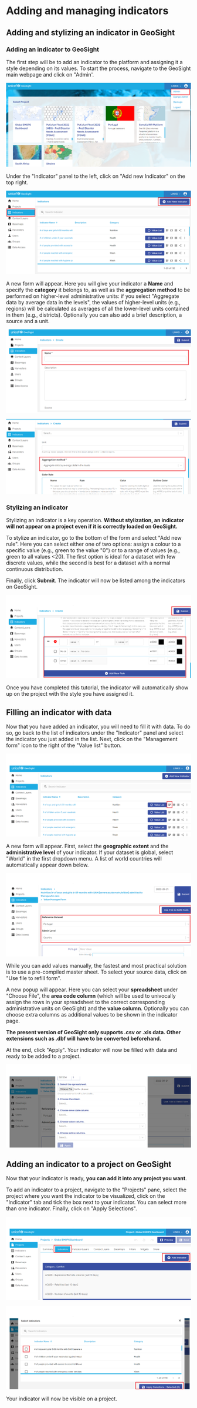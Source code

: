 # Adding and managing indicators 

## Adding and stylizing an indicator in GeoSight

### Adding an indicator to GeoSight

The first step will be to add an indicator to the platform and assigning it a style depending on its values.
To start the process, navigate to the GeoSight main webpage and click on "Admin'.

![ClickAdmin](img/Tutorial1.png)

Under the "Indicator" panel to the left, click on "Add new Indicator" on the top right. 

![ClickAddnewIndicator](img/Tutorial2.png)

A new form will appear. Here you will give your indicator a **Name** and specify the **category** it belongs to, as well as the **aggregation method** to be performed on higher-level administrative units: if you select "Aggregate data by average data in the levels", the values of higher-level units (e.g., regions) will be calculated as averages of all the lower-level units contained in them (e.g., districts). Optionally you can also add a brief description, a source and a unit.

![ClickAddName](img/Tutorial3.png)

![ClickAddnewIndicator](img/Tutorial5.png)

### Stylizing an indicator

Stylizing an indicator is a key operation. **Without stylization, an indicator will not appear on a project even if it is correctly loaded on GeoSight.**

To stylize an indicator, go to the bottom of the form and select "Add new rule". Here you can select either one of two options: assign a colour to a specific value (e.g., green to the value "0") or to a range of values (e.g., green to all values <20). The first option is ideal for a dataset with few discrete values, while the second is best for a dataset with a normal continuous distribution. 


Finally, click **Submit**. The indicator will now be listed among the indicators on GeoSight.

![ClickSubmit](img/Tutorial4.png)

Once you have completed this tutorial, the indicator will automatically show up on the project with the style you have assigned it.

## Filling an indicator with data

Now that you have added an indicator, you will need to fill it with data. To do so, go back to the list of indicators under the "Indicator" panel and select the indicator you just added in the list. Next, click on the "Management form" icon to the right of the "Value list" button.

![ClickManagementform](img/Tutorial5.1.png)

A new form will appear. First, select the **geographic extent** and the **administrative level** of your indicator. If your dataset is global, select "World" in the first dropdown menu. A list of world countries will automatically appear down below.

![Clickgeography](img/Tutorial5.2.png)

While you can add values manually, the fastest and most practical solution is to use a pre-compiled master sheet. To select your source data, click on "Use file to refill form".

A new popup will appear. Here you can select your **spreadsheet** under "Choose File", the **area code column** (which will be used to univocally assign the rows in your spreadsheet to the correct corresponding administrative units on GeoSight) and the **value column**. Optionally you can choose extra columns as additional values to be shown in the indicator page. 

**The present version of GeoSight only supports .csv or .xls data. Other extensions such as .dbf will have to be converted beforehand.**

At the end, click "Apply". Your indicator will now be filled with data and ready to be added to a project.

![ClickRefill](img/Tutorial5.3.png)

## Adding an indicator to a project on GeoSight

Now that your indicator is ready, **you can add it into any project you want**.

To add an indicator to a project, navigate to the "Projects" pane, select the project where you want the indicator to be visualized, click on the "Indicator" tab and tick the box next to your indicator. You can select more than one indicator. Finally, click on "Apply Selections".

![AddIndicator](img/Tutorial7.png)

![Tickindicatorbox](img/Tutorial8.png)

Your indicator will now be visible on a project. 
